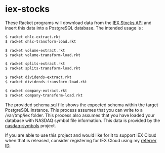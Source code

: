 # iex-stocks
These Racket programs will download data from the [IEX Stocks API](https://iextrading.com/developer/docs/#stocks) and insert this data into a PostgreSQL database. The intended usage is :

```bash
$ racket ohlc-extract.rkt
$ racket ohlc-transform-load.rkt
```

```bash
$ racket volume-extract.rkt
$ racket volume-transform-load.rkt
```

```bash
$ racket splits-extract.rkt
$ racket splits-transform-load.rkt
```

```bash
$ racket dividends-extract.rkt
$ racket dividends-transform-load.rkt
```

```bash
$ racket company-extract.rkt
$ racket company-transform-load.rkt
```

The provided schema.sql file shows the expected schema within the target PostgreSQL instance. This process assumes that you can write to a /var/tmp/iex folder. This process also assumes that you have loaded your database with NASDAQ symbol file information. This data is provided by the [nasdaq-symbols](https://github.com/evdubs/nasdaq-symbols) project.

If you are able to use this project and would like for it to support IEX Cloud when that is released, consider registering for IEX Cloud using my [referrer ID](https://iexcloud.io/?referrerCode=936853).
